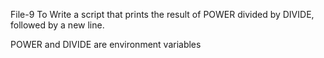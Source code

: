 File-9 To Write a script that prints the result of POWER divided by DIVIDE, followed by a new line.



POWER and DIVIDE are environment variables

